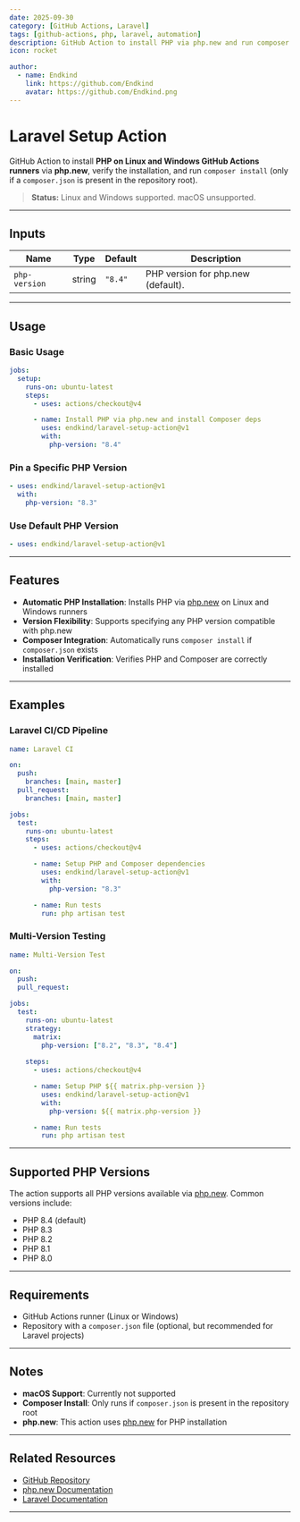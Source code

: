 ```yaml
---
date: 2025-09-30
category: [GitHub Actions, Laravel]
tags: [github-actions, php, laravel, automation]
description: GitHub Action to install PHP via php.new and run composer install for Laravel projects
icon: rocket

author:
  - name: Endkind
    link: https://github.com/Endkind
    avatar: https://github.com/Endkind.png
---
```


# Laravel Setup Action

GitHub Action to install **PHP on Linux and Windows GitHub Actions runners** via **php.new**, verify the installation, and run `composer install` (only if a `composer.json` is present in the repository root).

> **Status:** Linux and Windows supported. macOS unsupported.

---

## Inputs

| Name          | Type   | Default | Description                        |
| ------------- | ------ | ------- | ---------------------------------- |
| `php-version` | string | `"8.4"` | PHP version for php.new (default). |

---

## Usage

### Basic Usage

```yaml
jobs:
  setup:
    runs-on: ubuntu-latest
    steps:
      - uses: actions/checkout@v4

      - name: Install PHP via php.new and install Composer deps
        uses: endkind/laravel-setup-action@v1
        with:
          php-version: "8.4"
```

### Pin a Specific PHP Version

```yaml
- uses: endkind/laravel-setup-action@v1
  with:
    php-version: "8.3"
```

### Use Default PHP Version

```yaml
- uses: endkind/laravel-setup-action@v1
```

---

## Features

- **Automatic PHP Installation**: Installs PHP via [php.new](https://php.new) on Linux and Windows runners
- **Version Flexibility**: Supports specifying any PHP version compatible with php.new
- **Composer Integration**: Automatically runs `composer install` if `composer.json` exists
- **Installation Verification**: Verifies PHP and Composer are correctly installed

---

## Examples

### Laravel CI/CD Pipeline

```yaml
name: Laravel CI

on:
  push:
    branches: [main, master]
  pull_request:
    branches: [main, master]

jobs:
  test:
    runs-on: ubuntu-latest
    steps:
      - uses: actions/checkout@v4

      - name: Setup PHP and Composer dependencies
        uses: endkind/laravel-setup-action@v1
        with:
          php-version: "8.3"

      - name: Run tests
        run: php artisan test
```

### Multi-Version Testing

```yaml
name: Multi-Version Test

on:
  push:
  pull_request:

jobs:
  test:
    runs-on: ubuntu-latest
    strategy:
      matrix:
        php-version: ["8.2", "8.3", "8.4"]
    
    steps:
      - uses: actions/checkout@v4

      - name: Setup PHP ${{ matrix.php-version }}
        uses: endkind/laravel-setup-action@v1
        with:
          php-version: ${{ matrix.php-version }}

      - name: Run tests
        run: php artisan test
```

---

## Supported PHP Versions

The action supports all PHP versions available via [php.new](https://php.new). Common versions include:

- PHP 8.4 (default)
- PHP 8.3
- PHP 8.2
- PHP 8.1
- PHP 8.0

---

## Requirements

- GitHub Actions runner (Linux or Windows)
- Repository with a `composer.json` file (optional, but recommended for Laravel projects)

---

## Notes

- **macOS Support**: Currently not supported
- **Composer Install**: Only runs if `composer.json` is present in the repository root
- **php.new**: This action uses [php.new](https://php.new) for PHP installation

---

## Related Resources

- [GitHub Repository](https://github.com/Endkind/laravel-setup-action)
- [php.new Documentation](https://php.new)
- [Laravel Documentation](https://laravel.com/docs)

---
